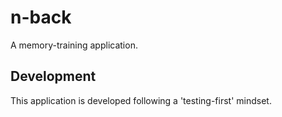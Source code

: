 # n-back

A memory-training application.

## Development
This application is developed following a 'testing-first' mindset.